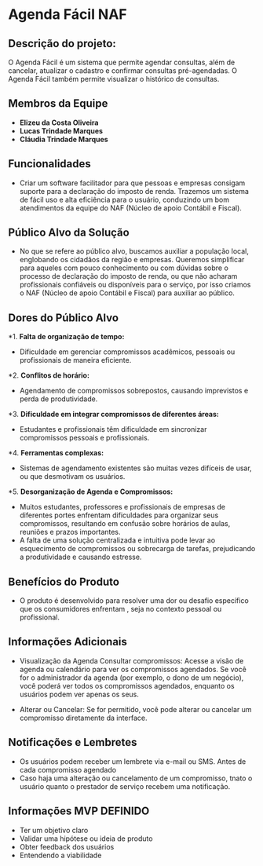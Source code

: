 # Agenda Fácil NAF

## Descrição do projeto:

O Agenda Fácil é um sistema que permite agendar consultas, além de cancelar, atualizar o cadastro e confirmar consultas pré-agendadas. O Agenda Fácil também permite visualizar o histórico de consultas.
  
## Membros da Equipe
- **Elizeu da Costa Oliveira**
- **Lucas Trindade Marques**
- **Cláudia Trindade Marques**
 
## Funcionalidades

  - Criar um software facilitador para que pessoas e empresas consigam suporte para a declaração do imposto de renda. Trazemos um sistema de fácil uso e alta eficiência para o usuário, conduzindo um bom atendimentos da equipe do NAF (Núcleo de apoio Contábil e Fiscal).

## Público Alvo da Solução

- No que se refere ao público alvo, buscamos auxiliar a população local, englobando os cidadãos da região e empresas. Queremos simplificar para aqueles com pouco conhecimento ou com dúvidas sobre o processo de declaração do imposto de renda, ou que não acharam profissionais confiáveis ou disponíveis para o serviço, por isso criamos o NAF (Núcleo de apoio Contábil e Fiscal) para auxiliar ao público.
 
## Dores do Público Alvo

*1. **Falta de organização de tempo:** 
 - Dificuldade em gerenciar compromissos acadêmicos, pessoais ou profissionais de maneira eficiente.
     
*2. **Conflitos de horário:** 
 - Agendamento de compromissos sobrepostos, causando imprevistos e perda de produtividade.
     
*3. **Dificuldade em integrar compromissos de diferentes áreas:**
 - Estudantes e profissionais têm dificuldade em sincronizar compromissos pessoais e profissionais.
      
*4. **Ferramentas complexas:** 
 - Sistemas de agendamento existentes são muitas vezes difíceis de usar, ou que desmotivam os usuários.
      
*5. **Desorganização de Agenda e Compromissos:**
 - Muitos estudantes, professores e profissionais de empresas de diferentes portes enfrentam dificuldades para organizar seus compromissos, resultando em confusão sobre horários de aulas, reuniões e prazos importantes.
 - A falta de uma solução centralizada e intuitiva pode levar ao esquecimento de compromissos ou sobrecarga de tarefas, prejudicando a produtividade e causando estresse.

## Benefícios do Produto

 - O produto é desenvolvido para resolver uma dor ou desafio específico que os consumidores enfrentam , seja no contexto pessoal ou profissional.

## Informações Adicionais

- Visualização da Agenda
Consultar compromissos: Acesse a visão de agenda ou calendário para ver os compromissos agendados. Se você for o administrador da agenda (por exemplo, o dono de um negócio), você poderá ver todos os compromissos agendados, enquanto os usuários podem ver apenas os seus.

- Alterar ou Cancelar: Se for permitido, você pode alterar ou cancelar um compromisso diretamente da interface.

## Notificações e Lembretes

- Os usuários podem receber um lembrete via e-mail ou SMS. Antes de cada compromisso agendado
- Caso haja uma alteração ou cancelamento de um compromisso, tnato o usuário quanto o prestador de serviço recebem uma notificação. 

 ## Informações MVP DEFINIDO
 
- Ter um objetivo claro
- Validar uma hipótese ou ideia de produto
- Obter feedback dos usuários
- Entendendo a viabilidade
  
